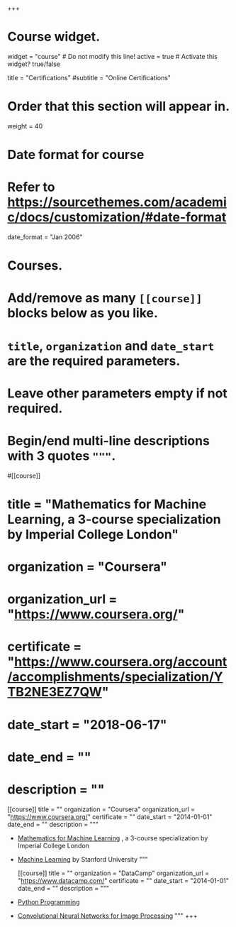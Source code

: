 +++
# Course widget.
widget = "course"  # Do not modify this line!
active = true  # Activate this widget? true/false

title = "Certifications"
#subtitle = "Online Certifications"

# Order that this section will appear in.
weight = 40

# Date format for course
#   Refer to https://sourcethemes.com/academic/docs/customization/#date-format
date_format = "Jan 2006"

# Courses.
#   Add/remove as many `[[course]]` blocks below as you like.
#   `title`, `organization` and `date_start` are the required parameters.
#   Leave other parameters empty if not required.
#   Begin/end multi-line descriptions with 3 quotes `"""`.

#[[course]]
#  title = "Mathematics for Machine Learning, a 3-course specialization by Imperial College London"
#  organization = "Coursera"
#  organization_url = "https://www.coursera.org/"
#  certificate = "https://www.coursera.org/account/accomplishments/specialization/YTB2NE3EZ7QW"
#  date_start = "2018-06-17"
#  date_end = ""
#  description = ""


[[course]]
  title = ""
  organization = "Coursera"
  organization_url = "https://www.coursera.org/"
  certificate = ""
  date_start = "2014-01-01"
  date_end = ""
  description = """
- [Mathematics for Machine Learning](https://www.coursera.org/account/accomplishments/specialization/YTB2NE3EZ7QW)
 , a 3-course specialization by Imperial College London
- [Machine Learning](https://www.coursera.org/account/accomplishments/certificate/ZV38P4V75J37) by Stanford University
  """

  [[course]]
  title = ""
  organization = "DataCamp"
  organization_url = "https://www.datacamp.com/"
  certificate = ""
  date_start = "2014-01-01"
  date_end = ""
  description = """
- [Python Programming](https://www.datacamp.com/statement-of-accomplishment/track/ce252f5c79b1249494a6f76c087f3bb48a230439)
- [Convolutional Neural Networks for Image Processing](https://www.datacamp.com/statement-of-accomplishment/course/83fdc34eec0c816589e636b775ab93b025882541) 
  """
+++